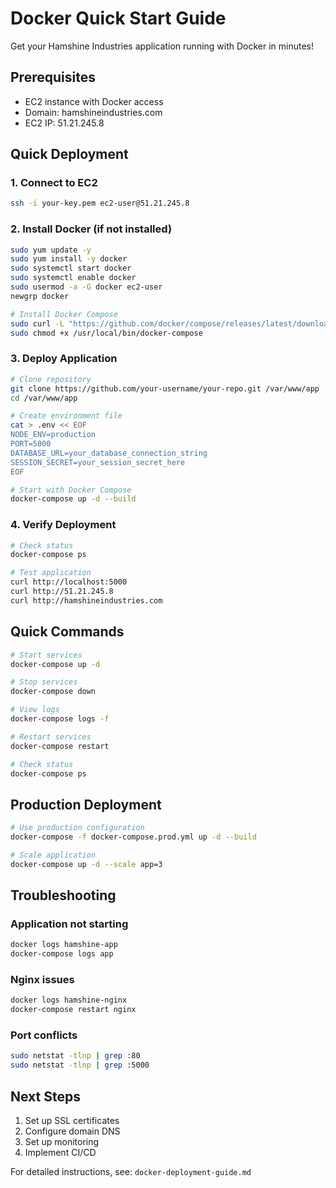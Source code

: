 # Docker Quick Start Guide

Get your Hamshine Industries application running with Docker in minutes!

## Prerequisites
- EC2 instance with Docker access
- Domain: hamshineindustries.com
- EC2 IP: 51.21.245.8

## Quick Deployment

### 1. Connect to EC2
```bash
ssh -i your-key.pem ec2-user@51.21.245.8
```

### 2. Install Docker (if not installed)
```bash
sudo yum update -y
sudo yum install -y docker
sudo systemctl start docker
sudo systemctl enable docker
sudo usermod -a -G docker ec2-user
newgrp docker

# Install Docker Compose
sudo curl -L "https://github.com/docker/compose/releases/latest/download/docker-compose-$(uname -s)-$(uname -m)" -o /usr/local/bin/docker-compose
sudo chmod +x /usr/local/bin/docker-compose
```

### 3. Deploy Application
```bash
# Clone repository
git clone https://github.com/your-username/your-repo.git /var/www/app
cd /var/www/app

# Create environment file
cat > .env << EOF
NODE_ENV=production
PORT=5000
DATABASE_URL=your_database_connection_string
SESSION_SECRET=your_session_secret_here
EOF

# Start with Docker Compose
docker-compose up -d --build
```

### 4. Verify Deployment
```bash
# Check status
docker-compose ps

# Test application
curl http://localhost:5000
curl http://51.21.245.8
curl http://hamshineindustries.com
```

## Quick Commands

```bash
# Start services
docker-compose up -d

# Stop services
docker-compose down

# View logs
docker-compose logs -f

# Restart services
docker-compose restart

# Check status
docker-compose ps
```

## Production Deployment

```bash
# Use production configuration
docker-compose -f docker-compose.prod.yml up -d --build

# Scale application
docker-compose up -d --scale app=3
```

## Troubleshooting

### Application not starting
```bash
docker logs hamshine-app
docker-compose logs app
```

### Nginx issues
```bash
docker logs hamshine-nginx
docker-compose restart nginx
```

### Port conflicts
```bash
sudo netstat -tlnp | grep :80
sudo netstat -tlnp | grep :5000
```

## Next Steps
1. Set up SSL certificates
2. Configure domain DNS
3. Set up monitoring
4. Implement CI/CD

For detailed instructions, see: `docker-deployment-guide.md` 